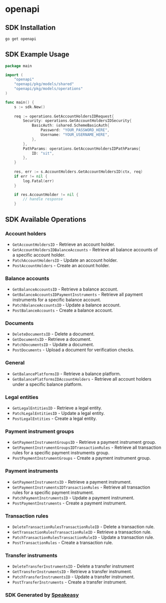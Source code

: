 # openapi

<!-- Start SDK Installation -->
## SDK Installation

```bash
go get openapi
```
<!-- End SDK Installation -->

## SDK Example Usage
<!-- Start SDK Example Usage -->
```go
package main

import (
    "openapi"
    "openapi/pkg/models/shared"
    "openapi/pkg/models/operations"
)

func main() {
    s := sdk.New()
    
    req := operations.GetAccountHoldersIDRequest{
        Security: operations.GetAccountHoldersIDSecurity{
            BasicAuth: &shared.SchemeBasicAuth{
                Password: "YOUR_PASSWORD_HERE",
                Username: "YOUR_USERNAME_HERE",
            },
        },
        PathParams: operations.GetAccountHoldersIDPathParams{
            ID: "sit",
        },
    }
    
    res, err := s.AccountHolders.GetAccountHoldersID(ctx, req)
    if err != nil {
        log.Fatal(err)
    }

    if res.AccountHolder != nil {
        // handle response
    }
```
<!-- End SDK Example Usage -->

<!-- Start SDK Available Operations -->
## SDK Available Operations

### Account holders

* `GetAccountHoldersID` - Retrieve an account holder.
* `GetAccountHoldersIDBalanceAccounts` - Retrieve all balance accounts of a specific account holder.
* `PatchAccountHoldersID` - Update an account holder.
* `PostAccountHolders` - Create an account holder.

### Balance accounts

* `GetBalanceAccountsID` - Retrieve a balance account.
* `GetBalanceAccountsIDPaymentInstruments` - Retrieve all payment instruments for a specific balance account.
* `PatchBalanceAccountsID` - Update a balance account.
* `PostBalanceAccounts` - Create a balance account.

### Documents

* `DeleteDocumentsID` - Delete a document.
* `GetDocumentsID` - Retrieve a document.
* `PatchDocumentsID` - Update a document.
* `PostDocuments` - Upload a document for verification checks.

### General

* `GetBalancePlatformsID` - Retrieve a balance platform.
* `GetBalancePlatformsIDAccountHolders` - Retrieve all account holders under a specific balance platform.

### Legal entities

* `GetLegalEntitiesID` - Retrieve a legal entity.
* `PatchLegalEntitiesID` - Update a legal entity.
* `PostLegalEntities` - Create a legal entity.

### Payment instrument groups

* `GetPaymentInstrumentGroupsID` - Retrieve a payment instrument group.
* `GetPaymentInstrumentGroupsIDTransactionRules` - Retrieve all transaction rules for a specific payment instruments group.
* `PostPaymentInstrumentGroups` - Create a payment instrument group.

### Payment instruments

* `GetPaymentInstrumentsID` - Retrieve a payment instrument.
* `GetPaymentInstrumentsIDTransactionRules` - Retrieve all transaction rules for a specific payment instrument.
* `PatchPaymentInstrumentsID` - Update a payment instrument.
* `PostPaymentInstruments` - Create a payment instrument.

### Transaction rules

* `DeleteTransactionRulesTransactionRuleID` - Delete a transaction rule.
* `GetTransactionRulesTransactionRuleID` - Retrieve a transaction rule.
* `PatchTransactionRulesTransactionRuleID` - Update a transaction rule.
* `PostTransactionRules` - Create a transaction rule.

### Transfer instruments

* `DeleteTransferInstrumentsID` - Delete a transfer instrument
* `GetTransferInstrumentsID` - Retrieve a transfer instrument.
* `PatchTransferInstrumentsID` - Update a transfer instrument.
* `PostTransferInstruments` - Create a transfer instrument.

<!-- End SDK Available Operations -->

### SDK Generated by [Speakeasy](https://docs.speakeasyapi.dev/docs/using-speakeasy/client-sdks)
